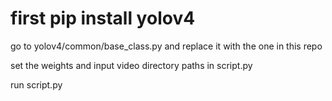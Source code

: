 # first pip install yolov4

go to yolov4/common/base_class.py and replace it with the one in this repo

set the weights and input video directory paths in script.py

run script.py
